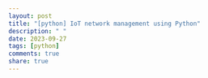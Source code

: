 ```yaml
---
layout: post
title: "[python] IoT network management using Python"
description: " "
date: 2023-09-27
tags: [python]
comments: true
share: true
---
```


##